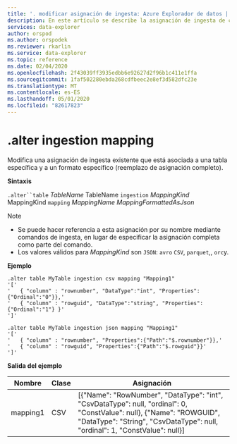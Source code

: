 ```yaml
---
title: '. modificar asignación de ingesta: Azure Explorador de datos | Microsoft Docs'
description: En este artículo se describe la asignación de ingesta de cambios en Azure Explorador de datos.
services: data-explorer
author: orspod
ms.author: orspodek
ms.reviewer: rkarlin
ms.service: data-explorer
ms.topic: reference
ms.date: 02/04/2020
ms.openlocfilehash: 2f43039ff3935edbb6e92627d2f96b1c411e1ffa
ms.sourcegitcommit: 1faf502280ebda268cdfbeec2e8ef3d582dfc23e
ms.translationtype: MT
ms.contentlocale: es-ES
ms.lasthandoff: 05/01/2020
ms.locfileid: "82617823"
---
```

# <a name="alter-ingestion-mapping"></a>.alter ingestion mapping

Modifica una asignación de ingesta existente que está asociada a una tabla específica y a un formato específico (reemplazo de asignación completo).

**Sintaxis**

`.alter``table` *TableName* TableName `ingestion` *MappingKind* MappingKind `mapping` *MappingName* *MappingFormattedAsJson*

> [!NOTE]
> * Se puede hacer referencia a esta asignación por su nombre mediante comandos de ingesta, en lugar de especificar la asignación completa como parte del comando.
> * Los valores válidos para _MappingKind_ son `JSON`: `avro` `CSV`, `parquet`,, `orc`y.

**Ejemplo** 
 
```kusto
.alter table MyTable ingestion csv mapping "Mapping1"
'['
'   { "column" : "rownumber", "DataType":"int", "Properties":{"Ordinal":"0"}},'
'   { "column" : "rowguid", "DataType":"string", "Properties":{"Ordinal":"1"} }'
']'

.alter table MyTable ingestion json mapping "Mapping1"
'['
'   { "column" : "rownumber", "Properties":{"Path":"$.rownumber"}},'
'   { "column" : "rowguid", "Properties":{"Path":"$.rowguid"}}'
']'
```

**Salida del ejemplo**

| Nombre     | Clase | Asignación                                                                                                                                                                          |
|----------|------|----------------------------------------------------------------------------------------------------------------------------------------------------------------------------------|
| mapping1 | CSV  | [{"Name": "RowNumber", "DataType": "int", "CsvDataType": null, "ordinal": 0, "ConstValue": null}, {"Name": "ROWGUID", "DataType": "String", "CsvDataType": null, "ordinal": 1, "ConstValue": null}] |
